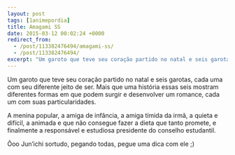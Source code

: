 ```yaml
---
layout: post
tags: [1animepordia]
title: Amagami SS
date: 2015-03-12 00:02:24 +0000
redirect_from:
  - /post/113382476494/amagami-ss/
  - /post/113382476494/
excerpt: "Um garoto que teve seu coração partido no natal e seis garotas, cada uma com seu diferente jeito de ser..."
---
```


Um garoto que teve seu coração partido no natal e seis garotas, cada uma
com seu diferente jeito de ser. Mais que uma história essas seis mostram
diferentes formas em que podem surgir e desenvolver um romance, cada um
com suas particularidades.

A menina popular, a amiga de infância, a amiga tímida da irmã, a quieta
e difícil, a animada e que não consegue fazer a dieta que tanto promete,
e finalmente a responsável e estudiosa presidente do conselho
estudantil.

Ôoo Jun’ichi sortudo, pegando todas, pegue uma dica com ele ;)

